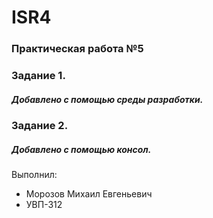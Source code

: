 # ISR4
### Практическая работа №5
### Задание 1.
##### Добавлено с помощью среды разработки.
### Задание 2.
##### Добавлено с помощью консол.
Выполнил:
* Морозов Михаил Евгеньевич
* УВП-312
